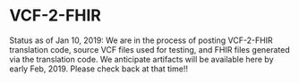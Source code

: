 # VCF-2-FHIR

Status as of Jan 10, 2019:
We are in the process of posting VCF-2-FHIR translation code, source VCF files used for testing, and FHIR files generated via the translation code. We anticipate artifacts will be available here by early Feb, 2019. Please check back at that time!!

